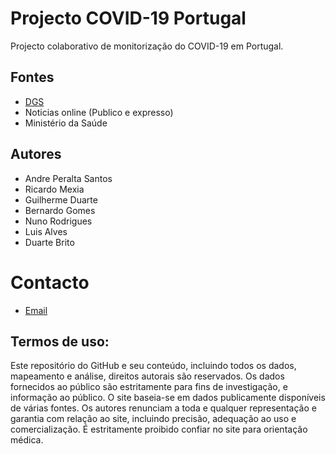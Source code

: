 # Projecto COVID-19 Portugal 

Projecto colaborativo de monitorização do COVID-19 em Portugal.  

## Fontes 
- [DGS](https://www.dgs.pt/corona-virus.aspx)
- Noticias online (Publico e expresso)
- Ministério da Saúde

## Autores
- Andre Peralta Santos
- Ricardo Mexia
- Guilherme Duarte
- Bernardo Gomes
- Nuno Rodrigues
- Luis Alves
- Duarte Brito

# Contacto
- [Email](andre.peralta.santos@gmail.com)

## Termos de uso:
Este repositório do GitHub e seu conteúdo, incluindo todos os dados, mapeamento e análise, direitos autorais são reservados. Os dados fornecidos ao público são estritamente para fins de investigação, e informação ao público. O site baseia-se em dados publicamente disponíveis de várias fontes. Os autores renunciam a toda e qualquer representação e garantia com relação ao site, incluindo precisão, adequação ao uso e comercialização. É estritamente proibido confiar no site para orientação médica.
